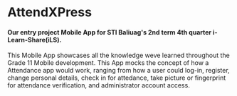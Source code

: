 # AttendXPress

#### Our entry project Mobile App for STI Baliuag's 2nd term 4th quarter i-Learn-Share(iLS).

This Mobile App showcases all the knowledge weve learned throughout the Grade 11 Mobile development. This App mocks the concept of how a Attendance app would work, ranging from how a user could log-in, register, change personal details, check in for attedance, take picture or fingerprint for attendance verification, and administrator account access.
